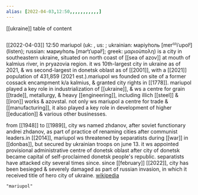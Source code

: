 ```yaml
---
alias: [2022-04-03,12:50,,,,,,,,,,,]
---
```

[[ukraine]]
table of content
```toc
```

[[2022-04-03]] 12:50
mariupol (uk: , us: ; ukrainian: маріу́поль [mɐr⁽ʲ⁾iˈupolʲ] (listen); russian: мариу́поль [mərʲɪˈupəlʲ]; greek: μαριούπολη) is a city in southeastern ukraine, situated on north coast of [[sea of azov]] at mouth of kalmius river, in pryazovia region. it ws 10th-largest city in ukraine as of 2021, & ws second-largest in donetsk oblast as of [[2001]], with a [[2021]] population of 431,859 (2021 est.).mariupol ws founded on site of a former cossack encampment k/a kalmius, & granted city rights in [[1778]]. mariupol played a key role in industrialization of [[ukraine]], & ws a centre for grain [[trade]], metallurgy, & heavy [[engineering]], including illich [[steel]] & [[iron]] works & azovstal. not only ws mariupol a centre for trade & [[manufacturing]], it also played a key role in development of higher [[education]] & various other businesses.

from [[1948]] to [[1989]], city ws named zhdanov, after soviet functionary andrei zhdanov, as part of practice of renaming cities after communist leaders.in [[2014]], mariupol ws threatened by separatists during [[war]] in [[donbas]], but secured by ukrainian troops on june 13. it ws appointed provisional administrative centre of donetsk oblast after city of donetsk became capital of self-proclaimed donetsk people's republic. separatists have attacked city several times since. since [[february]] [[2022]], city has been besieged & severely damaged as part of russian invasion, in which it received title of hero city of ukraine.
[wikipedia](https://en.wikipedia.org/wiki/mariupol)
```query
"mariupol"
```